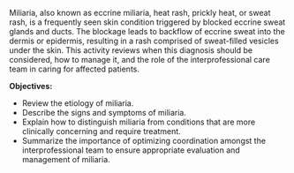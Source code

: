 Miliaria, also known as eccrine miliaria, heat rash, prickly heat, or sweat rash, is a frequently seen skin condition triggered by blocked eccrine sweat glands and ducts. The blockage leads to backflow of eccrine sweat into the dermis or epidermis, resulting in a rash comprised of sweat-filled vesicles under the skin. This activity reviews when this diagnosis should be considered, how to manage it, and the role of the interprofessional care team in caring for affected patients.

**Objectives:**
- Review the etiology of miliaria.
- Describe the signs and symptoms of miliaria.
- Explain how to distinguish miliaria from conditions that are more clinically concerning and require treatment.
- Summarize the importance of optimizing coordination amongst the interprofessional team to ensure appropriate evaluation and management of miliaria.